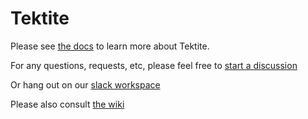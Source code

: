 # Tektite

Please see [the docs](http://www.tektitedb.com) to learn more about Tektite.

For any questions, requests, etc, please feel free to [start a discussion](https://github.com/spirit-labs/tektite/discussions)

Or hang out on our [slack workspace](https://join.slack.com/t/tektiteworkspace/shared_invite/zt-2ju7rh24j-fr2SFinO5TaL2k32L0tK5w)

Please also consult [the wiki](https://github.com/spirit-labs/tektite/wiki)

